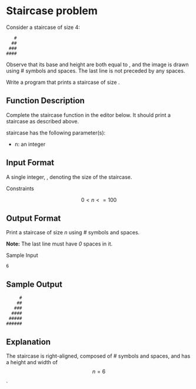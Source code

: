 # Staircase problem

Consider a staircase of size 4:

```
   #
  ##
 ###
####
```

Observe that its base and height are both equal to , and the image is drawn
using # symbols and spaces. The last line is not preceded by any spaces.

Write a program that prints a staircase of size .

## Function Description

Complete the staircase function in the editor below. It should print a
staircase as described above.

staircase has the following parameter(s):

* n: an integer

## Input Format

A single integer, , denoting the size of the staircase.

Constraints

$$0 < n <= 100$$

## Output Format

Print a staircase of size _n_ using # symbols and spaces.

**Note:** The last line must have _0_ spaces in it.

Sample Input

```
6
```

## Sample Output

```
     #
    ##
   ###
  ####
 #####
######
```

## Explanation

The staircase is right-aligned, composed of # symbols and spaces, and has a
height and width of $$n = 6$$.

